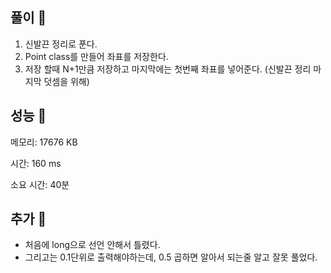 ## 풀이 🎈


1. 신발끈 정리로 푼다.
2. Point class를 만들어 좌표를 저장한다.
3. 저장 할때 N+1만큼 저장하고 마지막에는 첫번째 좌표를 넣어준다. (신발끈 정리 마지막 덧셈을 위해)

## 성능 🎃



메모리: 17676 KB

시간: 160 ms

소요 시간: 40분

## 추가 🎀

- 처음에 long으로 선언 안해서 틀렸다.
- 그리고는 0.1단위로 출력해야하는데, 0.5 곱하면 알아서 되는줄 알고 잘못 풀었다.
